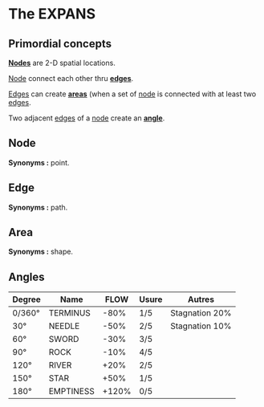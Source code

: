 # The EXPANS

## Primordial concepts

**[Nodes](#node)** are 2-D spatial locations.

[Node](#node) connect each other thru **[edges](#edge)**.

[Edges](#edge) can create **[areas](#area)** (when a set of [node](#node) is connected with at least two [edges](#edge).

Two adjacent [edges](#edge) of a [node](#node) create an **[angle](#angle)**.

## Node

**Synonyms :** point.

## Edge

**Synonyms :** path.

## Area

**Synonyms :** shape.

## Angles

| Degree | Name      | FLOW  | Usure | Autres         |
| ------ | --------- | ----- | ----- | -------------- |
| 0/360° | TERMINUS  | -80%  | 1/5   | Stagnation 20% |
| 30°    | NEEDLE    | -50%  | 2/5   | Stagnation 10% |
| 60°    | SWORD     | -30%  | 3/5   |
| 90°    | ROCK      | -10%  | 4/5   |
| 120°   | RIVER     | +20%  | 2/5   |
| 150°   | STAR      | +50%  | 1/5   |
| 180°   | EMPTINESS | +120% | 0/5   |
